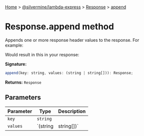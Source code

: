 [Home](./index) &gt; [@silvermine/lambda-express](./lambda-express.md) &gt; [Response](./lambda-express.response.md) &gt; [append](./lambda-express.response.append.md)

# Response.append method

Appends one or more response header values to the response. For example:

Would result in this in your response:


**Signature:**
```javascript
append(key: string, values: (string | string[])): Response;
```
**Returns:** `Response`

## Parameters

|  Parameter | Type | Description |
|  --- | --- | --- |
|  `key` | `string` |  |
|  `values` | `(string | string[])` |  |

